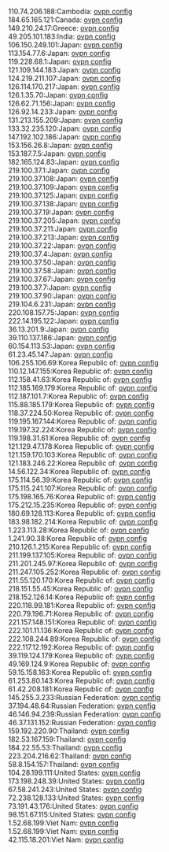 110.74.206.188:Cambodia: [ovpn config](vpn/110_74_206_188.ovpn)  
184.65.165.121:Canada: [ovpn config](vpn/184_65_165_121.ovpn)  
149.210.24.17:Greece: [ovpn config](vpn/149_210_24_17.ovpn)  
49.205.101.183:India: [ovpn config](vpn/49_205_101_183.ovpn)  
106.150.249.101:Japan: [ovpn config](vpn/106_150_249_101.ovpn)  
113.154.77.6:Japan: [ovpn config](vpn/113_154_77_6.ovpn)  
119.228.68.1:Japan: [ovpn config](vpn/119_228_68_1.ovpn)  
121.109.144.183:Japan: [ovpn config](vpn/121_109_144_183.ovpn)  
124.219.211.107:Japan: [ovpn config](vpn/124_219_211_107.ovpn)  
126.114.170.217:Japan: [ovpn config](vpn/126_114_170_217.ovpn)  
126.1.35.70:Japan: [ovpn config](vpn/126_1_35_70.ovpn)  
126.62.71.156:Japan: [ovpn config](vpn/126_62_71_156.ovpn)  
126.92.14.233:Japan: [ovpn config](vpn/126_92_14_233.ovpn)  
131.213.155.209:Japan: [ovpn config](vpn/131_213_155_209.ovpn)  
133.32.235.120:Japan: [ovpn config](vpn/133_32_235_120.ovpn)  
147.192.102.186:Japan: [ovpn config](vpn/147_192_102_186.ovpn)  
153.156.26.8:Japan: [ovpn config](vpn/153_156_26_8.ovpn)  
153.187.7.5:Japan: [ovpn config](vpn/153_187_7_5.ovpn)  
182.165.124.83:Japan: [ovpn config](vpn/182_165_124_83.ovpn)  
219.100.37.1:Japan: [ovpn config](vpn/219_100_37_1.ovpn)  
219.100.37.108:Japan: [ovpn config](vpn/219_100_37_108.ovpn)  
219.100.37.109:Japan: [ovpn config](vpn/219_100_37_109.ovpn)  
219.100.37.125:Japan: [ovpn config](vpn/219_100_37_125.ovpn)  
219.100.37.138:Japan: [ovpn config](vpn/219_100_37_138.ovpn)  
219.100.37.19:Japan: [ovpn config](vpn/219_100_37_19.ovpn)  
219.100.37.205:Japan: [ovpn config](vpn/219_100_37_205.ovpn)  
219.100.37.211:Japan: [ovpn config](vpn/219_100_37_211.ovpn)  
219.100.37.213:Japan: [ovpn config](vpn/219_100_37_213.ovpn)  
219.100.37.22:Japan: [ovpn config](vpn/219_100_37_22.ovpn)  
219.100.37.4:Japan: [ovpn config](vpn/219_100_37_4.ovpn)  
219.100.37.50:Japan: [ovpn config](vpn/219_100_37_50.ovpn)  
219.100.37.58:Japan: [ovpn config](vpn/219_100_37_58.ovpn)  
219.100.37.67:Japan: [ovpn config](vpn/219_100_37_67.ovpn)  
219.100.37.7:Japan: [ovpn config](vpn/219_100_37_7.ovpn)  
219.100.37.90:Japan: [ovpn config](vpn/219_100_37_90.ovpn)  
219.104.6.231:Japan: [ovpn config](vpn/219_104_6_231.ovpn)  
220.108.157.75:Japan: [ovpn config](vpn/220_108_157_75.ovpn)  
222.14.195.122:Japan: [ovpn config](vpn/222_14_195_122.ovpn)  
36.13.201.9:Japan: [ovpn config](vpn/36_13_201_9.ovpn)  
39.110.137.186:Japan: [ovpn config](vpn/39_110_137_186.ovpn)  
60.154.113.53:Japan: [ovpn config](vpn/60_154_113_53.ovpn)  
61.23.45.147:Japan: [ovpn config](vpn/61_23_45_147.ovpn)  
106.255.106.69:Korea Republic of: [ovpn config](vpn/106_255_106_69.ovpn)  
110.12.147.155:Korea Republic of: [ovpn config](vpn/110_12_147_155.ovpn)  
112.158.41.63:Korea Republic of: [ovpn config](vpn/112_158_41_63.ovpn)  
112.185.169.179:Korea Republic of: [ovpn config](vpn/112_185_169_179.ovpn)  
112.187.101.7:Korea Republic of: [ovpn config](vpn/112_187_101_7.ovpn)  
115.88.185.179:Korea Republic of: [ovpn config](vpn/115_88_185_179.ovpn)  
118.37.224.50:Korea Republic of: [ovpn config](vpn/118_37_224_50.ovpn)  
119.195.167.144:Korea Republic of: [ovpn config](vpn/119_195_167_144.ovpn)  
119.197.32.224:Korea Republic of: [ovpn config](vpn/119_197_32_224.ovpn)  
119.198.31.61:Korea Republic of: [ovpn config](vpn/119_198_31_61.ovpn)  
121.129.47.178:Korea Republic of: [ovpn config](vpn/121_129_47_178.ovpn)  
121.159.170.103:Korea Republic of: [ovpn config](vpn/121_159_170_103.ovpn)  
121.183.246.22:Korea Republic of: [ovpn config](vpn/121_183_246_22.ovpn)  
14.56.122.34:Korea Republic of: [ovpn config](vpn/14_56_122_34.ovpn)  
175.114.56.39:Korea Republic of: [ovpn config](vpn/175_114_56_39.ovpn)  
175.115.241.107:Korea Republic of: [ovpn config](vpn/175_115_241_107.ovpn)  
175.198.165.76:Korea Republic of: [ovpn config](vpn/175_198_165_76.ovpn)  
175.212.15.235:Korea Republic of: [ovpn config](vpn/175_212_15_235.ovpn)  
180.69.128.113:Korea Republic of: [ovpn config](vpn/180_69_128_113.ovpn)  
183.98.182.214:Korea Republic of: [ovpn config](vpn/183_98_182_214.ovpn)  
1.223.113.28:Korea Republic of: [ovpn config](vpn/1_223_113_28.ovpn)  
1.241.90.38:Korea Republic of: [ovpn config](vpn/1_241_90_38.ovpn)  
210.126.1.215:Korea Republic of: [ovpn config](vpn/210_126_1_215.ovpn)  
211.199.137.105:Korea Republic of: [ovpn config](vpn/211_199_137_105.ovpn)  
211.201.245.97:Korea Republic of: [ovpn config](vpn/211_201_245_97.ovpn)  
211.247.105.252:Korea Republic of: [ovpn config](vpn/211_247_105_252.ovpn)  
211.55.120.170:Korea Republic of: [ovpn config](vpn/211_55_120_170.ovpn)  
218.151.55.45:Korea Republic of: [ovpn config](vpn/218_151_55_45.ovpn)  
218.152.126.14:Korea Republic of: [ovpn config](vpn/218_152_126_14.ovpn)  
220.118.99.181:Korea Republic of: [ovpn config](vpn/220_118_99_181.ovpn)  
220.79.196.71:Korea Republic of: [ovpn config](vpn/220_79_196_71.ovpn)  
221.157.148.151:Korea Republic of: [ovpn config](vpn/221_157_148_151.ovpn)  
222.101.11.136:Korea Republic of: [ovpn config](vpn/222_101_11_136.ovpn)  
222.108.244.89:Korea Republic of: [ovpn config](vpn/222_108_244_89.ovpn)  
222.117.12.192:Korea Republic of: [ovpn config](vpn/222_117_12_192.ovpn)  
39.119.124.179:Korea Republic of: [ovpn config](vpn/39_119_124_179.ovpn)  
49.169.124.9:Korea Republic of: [ovpn config](vpn/49_169_124_9.ovpn)  
59.15.158.163:Korea Republic of: [ovpn config](vpn/59_15_158_163.ovpn)  
61.253.80.143:Korea Republic of: [ovpn config](vpn/61_253_80_143.ovpn)  
61.42.208.181:Korea Republic of: [ovpn config](vpn/61_42_208_181.ovpn)  
145.255.3.233:Russian Federation: [ovpn config](vpn/145_255_3_233.ovpn)  
37.194.48.64:Russian Federation: [ovpn config](vpn/37_194_48_64.ovpn)  
46.146.94.239:Russian Federation: [ovpn config](vpn/46_146_94_239.ovpn)  
46.37.131.152:Russian Federation: [ovpn config](vpn/46_37_131_152.ovpn)  
159.192.220.90:Thailand: [ovpn config](vpn/159_192_220_90.ovpn)  
182.53.167.159:Thailand: [ovpn config](vpn/182_53_167_159.ovpn)  
184.22.55.53:Thailand: [ovpn config](vpn/184_22_55_53.ovpn)  
223.204.216.62:Thailand: [ovpn config](vpn/223_204_216_62.ovpn)  
58.8.154.157:Thailand: [ovpn config](vpn/58_8_154_157.ovpn)  
104.28.199.111:United States: [ovpn config](vpn/104_28_199_111.ovpn)  
173.198.248.39:United States: [ovpn config](vpn/173_198_248_39.ovpn)  
67.58.241.243:United States: [ovpn config](vpn/67_58_241_243.ovpn)  
72.238.128.133:United States: [ovpn config](vpn/72_238_128_133.ovpn)  
73.191.43.176:United States: [ovpn config](vpn/73_191_43_176.ovpn)  
98.151.67.115:United States: [ovpn config](vpn/98_151_67_115.ovpn)  
1.52.68.199:Viet Nam: [ovpn config](vpn/1_52_68_199.ovpn)  
1.52.68.199:Viet Nam: [ovpn config](vpn/1_52_68_199.ovpn)  
42.115.18.201:Viet Nam: [ovpn config](vpn/42_115_18_201.ovpn)  
